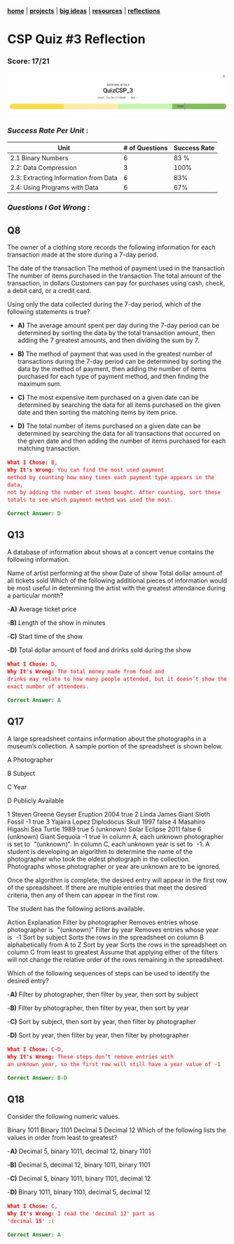 **[home](https://badebasligil.github.io/badebasligil/)** | **[projects](project.md)** | **[big ideas](big_ideas.md)** | **[resources](resources.md)** | **[reflections](reflections.md)**

# **CSP Quiz #3 Reflection**

### **Score:** 17/21

<img src="Screenshot 2025-10-11 at 17.00.24.png" width="800">

### ***Success Rate Per Unit*** : 

| Unit  | # of Questions | Success Rate |
| ------------- | ------------- | ------------- |
| 2.1 Binary Numbers  | 6 | 83 % |
| 2.2: Data Compression | 3 | 100% |
| 2.3: Extracting Information from Data | 6 | 83% |
| 2.4: Using Programs with Data | 6 | 67% |

### ***Questions I Got Wrong*** : 

## **Q8**

The owner of a clothing store records the following information for each transaction made at the store during a 7-day period.

The date of the transaction
The method of payment used in the transaction
The number of items purchased in the transaction
The total amount of the transaction, in dollars
Customers can pay for purchases using cash, check, a debit card, or a credit card.

Using only the data collected during the 7-day period, which of the following statements is true?


- **A)** The average amount spent per day during the 7-day period can be determined by sorting the data by the total transaction amount, then adding the 7 greatest amounts, and then dividing the sum by 7.

- **B)** The method of payment that was used in the greatest number of transactions during the 7-day period can be determined by sorting the data by the method of payment, then adding the number of items purchased for each type of payment method, and then finding the maximum sum.

- **C)** The most expensive item purchased on a given date can be determined by searching the data for all items purchased on the given date and then sorting the matching items by item price.

- **D)** The total number of items purchased on a given date can be determined by searching the data for all transactions that occurred on the given date and then adding the number of items purchased for each matching transaction.

<code style="color : red">**What I Chose:** B, **Why It's Wrong:** You can find the most used payment method by counting how many times each payment type appears in the data, not by adding the number of items bought. After counting, sort these totals to see which payment method was used the most. </code>

<code style="color : green">**Correct Answer:** D </code>

## **Q13**

A database of information about shows at a concert venue contains the following information.

Name of artist performing at the show
Date of show
Total dollar amount of all tickets sold
Which of the following additional pieces of information would be most useful in determining the artist with the greatest attendance during a particular month?

-**A)** Average ticket price

-**B)** Length of the show in minutes

-**C)** Start time of the show

-**D)** Total dollar amount of food and drinks sold during the show

<code style="color : red">**What I Chose:** D, **Why It's Wrong:** The total money made from food and drinks may relate to how many people attended, but it doesn’t show the exact number of attendees. </code>

<code style="color : green">**Correct Answer:** A </code>

## **Q17**
A large spreadsheet contains information about the photographs in a museum’s collection. A sample portion of the spreadsheet is shown below.

 	
A Photographer

B Subject

C Year

D Publicly Available

1	Steven Greene	Geyser Eruption	2004	true
2	Linda James	Giant Sloth Fossil	-1	true
3	Yajaira Lopez	Diplodocus Skull	1997	false
4	Masahiro Higashi	Sea Turtle	1989	true
5	(unknown)	Solar Eclipse	2011	false
6	(unknown)	Giant Sequoia	-1	true
In column A, each unknown photographer is set to "(unknown)".
In column C, each unknown year is set to -1.
A student is developing an algorithm to determine the name of the photographer who took the oldest photograph in the collection. Photographs whose photographer or year are unknown are to be ignored.

Once the algorithm is complete, the desired entry will appear in the first row of the spreadsheet. If there are multiple entries that meet the desired criteria, then any of them can appear in the first row.

The student has the following actions available.

Action	Explanation
Filter by photographer	Removes entries whose photographer is "(unknown)"
Filter by year	Removes entries whose year is -1
Sort by subject	Sorts the rows in the spreadsheet on column B alphabetically from A to Z
Sort by year	Sorts the rows in the spreadsheet on column C from least to greatest
Assume that applying either of the filters will not change the relative order of the rows remaining in the spreadsheet.

Which of the following sequences of steps can be used to identify the desired entry?

-**A)** Filter by photographer, then filter by year, then sort by subject

-**B)** Filter by photographer, then filter by year, then sort by year

-**C)** Sort by subject, then sort by year, then filter by photographer

-**D)** Sort by year, then filter by year, then filter by photographer

<code style="color : red">**What I Chose:** C-D, **Why It's Wrong:** These steps don’t remove entries with an unknown year, so the first row will still have a year value of -1 </code>

<code style="color : green">**Correct Answer:** B-D </code>

## **Q18**

Consider the following numeric values.

Binary 1011
Binary 1101
Decimal 5
Decimal 12
Which of the following lists the values in order from least to greatest?

-**A)** Decimal 5, binary 1011, decimal 12, binary 1101

-**B)** Decimal 5, decimal 12, binary 1011, binary 1101

-**C)** Decimal 5, binary 1011, binary 1101, decimal 12

-**D)** Binary 1011, binary 1101, decimal 5, decimal 12

<code style="color : red">**What I Chose:** C, **Why It's Wrong:** I read the 'decimal 12' part as 'decimal **15**' :( </code>

<code style="color : green">**Correct Answer:** A </code>
